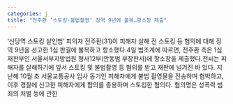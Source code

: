 ```yaml
---
categories: j
title: "전주환 ‘스토킹·불법촬영’ 징역 9년에 불복…항소장 제출"
---
```

‘신당역 스토킹 살인범’ 피의자 전주환(31)이 피해자 살해 전 스토킹 등 혐의에 대해 징역 9년을 선고한 1심 판결에 불복하고 항소했다.4일 법조계에 따르면, 전주환 측은 1심 재판부인 서울서부지방법원 형사12부(안동범 부장판사)에 항소장을 제출했다.전씨는 피해자를 살해하기에 앞서 스토킹 및 불법촬영 등 혐의를 받고 재판에 넘겨진 바 있다. 지난해 10월 초 서울교통공사 입사 동기인 피해자에게 불법 촬영물을 전송하며 협박하고, 이후 경찰에 신고한 피해자에게 합의를 종용하며 스토킹한 혐의다. 혐의명은 성폭력 범죄의 처벌 등에 관한